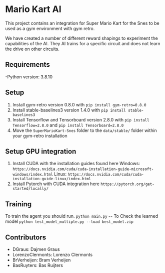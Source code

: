 # Mario Kart AI
This project contains an integration for Super Mario Kart for the Snes to be used as a gym environment with gym retro.

We have created a number of different reward shapings to experiment the capabilities of the AI. They AI trains for a specific circuit and does not learn the drive on other circuits.

## Requirements
-Python version: 3.8.10

## Setup
1. Install gym-retro version 0.8.0 with ```pip install gym-retro=0.8.0```
2. Install stable-baselines3 version 1.4.0 with ```pip install stable-baselines3```
3. Install Tensorflow and Tensorboard version 2.8.0 with ```pip install Tensorflow=2.8.0``` and ```pip install Tensorboard=2.8.0```
4. Move the ```SuperMarioKart-Snes``` folder to the ```data/stable/``` folder within your gym-retro installation

## Setup GPU integration
1. Install CUDA with the installation guides found here
Windows: ```https://docs.nvidia.com/cuda/cuda-installation-guide-microsoft-windows/index.html```
Linux: ```https://docs.nvidia.com/cuda/cuda-installation-guide-linux/index.html```
2. Install Pytorch with CUDA integration here ```https://pytorch.org/get-started/locally/```

## Training
To train the agent you should run.
```python main.py```
-- To Check the learned model
```python test_model_multiple.py --load best_model.zip```

## Contributors
- DGraus: Dajmen Graus
- LorenzoClermonts: Lorenzo Clermonts
- BrVerheijen: Bram Verheijen
- BasRuyters: Bas Ruijters
